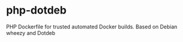 php-dotdeb
==========

PHP Dockerfile for trusted automated Docker builds. Based on Debian wheezy and Dotdeb
